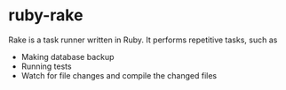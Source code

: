 # ruby-rake
Rake is a task runner written in Ruby. It performs repetitive tasks, such as
- Making database backup
- Running tests
- Watch for file changes and compile the changed files
